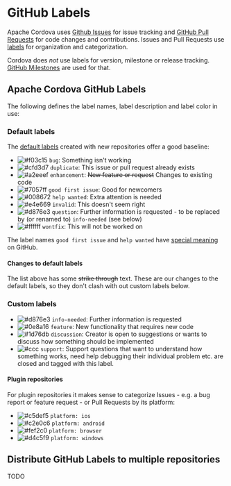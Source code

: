 # GitHub Labels

Apache Cordova uses [Github Issues](github-issues.md) for issue tracking and [GitHub Pull Requests](github-pull-requests.md) for code changes and contributions. Issues and Pull Requests use [labels](https://help.github.com/articles/about-labels/) for organization and categorization.

Cordova does _not_ use labels for version, milestone or release tracking. [GitHub Milestones](github-milestones.md) are used for that.

## Apache Cordova GitHub Labels

The following defines the label names, label description and label color in use:

### Default labels

The [default labels](https://help.github.com/articles/about-labels/#using-default-labels) created with new repositories offer a good baseline:

- ![#f03c15](https://placehold.it/20/d73a4a/000000?text=+) `bug`: Something isn't working
- ![#cfd3d7](https://placehold.it/20/cfd3d7/000000?text=+) `duplicate`: This issue or pull request already exists
- ![#a2eeef](https://placehold.it/20/a2eeef/000000?text=+) `enhancement`: ~~New feature or request~~ Changes to existing code
- ![#7057ff](https://placehold.it/20/7057ff/000000?text=+) `good first issue`: Good for newcomers
- ![#008672](https://placehold.it/20/008672/000000?text=+) `help wanted`: Extra attention is needed
- ![#e4e669](https://placehold.it/20/e4e669/000000?text=+) `invalid`: This doesn't seem right
- ![#d876e3](https://placehold.it/20/d876e3/000000?text=+) `question`: Further information is requested - to be replaced by (or renamed to) `info-needed` (see below)
- ![#ffffff](https://placehold.it/20/ffffff/000000?text=+) `wontfix`: This will not be worked on

The label names `good first issue` and `help wanted` have [special meaning](https://help.github.com/articles/helping-new-contributors-find-your-project-with-labels/) on GitHub.

#### Changes to default labels

The list above has some ~~strike through~~ text. These are our changes to the default labels, so they don't clash with out custom labels below.

### Custom labels

- ![#d876e3](https://placehold.it/20/d876e3/000000?text=+) `info-needed`: Further information is requested
- ![#0e8a16](https://placehold.it/20/0e8a16/000000?text=+) `feature`: New functionality that requires new code
- ![#1d76db](https://placehold.it/20/1d76db/000000?text=+) `discussion`: Creator is open to suggestions or wants to discuss how something should be implemented
- ![#ccc](https://placehold.it/20/ccc/000000?text=+) `support`: Support questions that want to understand how something works, need help debugging their individual problem etc. are closed and tagged with this label.

#### Plugin repositories

For plugin repositories it makes sense to categorize Issues - e.g. a bug report or feature request - or Pull Requests by its platform:

- ![#c5def5](https://placehold.it/20/c5def5/000000?text=+) `platform: ios`
- ![#c2e0c6](https://placehold.it/20/c2e0c6/000000?text=+) `platform: android`
- ![#fef2c0](https://placehold.it/20/fef2c0/000000?text=+) `platform: browser`
- ![#d4c5f9](https://placehold.it/20/d4c5f9/000000?text=+) `platform: windows`

<!--
### Possible future labels

A collection of labels that might be useful for Cordova in the future, with e.g. some automation in place:

```
waiting-for-information: Requested more information from user and waiting for reply.
confirmed: To indicate a bug has been replicated and a PR fixing the problem should be created.
has-pr: Issues that already have a PR that is waiting to get reviewed/merged/released.
work-in-progress: Someone is currently working on this Pull Request.

triage
needs investigation
needs info
needs reply 
cannot reproduce 

status: auto-closed
status: waiting-for-reply
status: needs-attention
status: on-hold
status: blocked

status: included-in-next-release
status: released

type: code-improvement
type: documentation

effort: low
effort: moderate
effort: high

priority: low
priority: high

P4: nice to have
P3: important
P2: required
P1: urgent
P0: critical
```

-->

## Distribute GitHub Labels to multiple repositories

TODO
<!--
Pseudocode:
Go through all repositories
  Go through list of label definitions
    If label already exists
      Update description and color
      # This is important as the color and descriptions mentioned above are pretty new, so most of Cordova's repositories are configured with an older color set and without descriptions.
    If label does not exist
      Create label with description and color
  If labels exist that are not part of label definitions
    Output details for manual handling
      - name, description, color
      - number of issues

Existing Alternatives:
- http://www.dorukdestan.com/github-label-manager/ 
  - https://medium.com/@dtinth/how-to-copy-github-labels-from-one-project-to-another-1857adc73e0f
  - terrible security practices as basic auth is used
- https://github.com/HewlettPackard/yoda/blob/master/docs/MANUAL.md#label-manager
  https://hewlettpackard.github.io/yoda/yoda-label-manager.html
- https://gist.github.com/symm/ba69f2b715558c61b1a2 
  - Could be used for a simple PHP script
- https://github.com/BlueAcornInc/github-label-manager
  uses https://github.com/jasonbellamy/git-label
- https://github.com/himynameisdave/git-labelmaker
  uses https://github.com/jasonbellamy/git-label

-->

